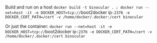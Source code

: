 Build and run on a host
`docker build -t binocular . ; docker run --net=host -it -e DOCKER_HOST=tcp://`boot2docker ip`:2376 -e DOCKER_CERT_PATH=/cert -v /home/docker/.docker:/cert binocular`

Or just the container:
`docker run --net=host -it -e DOCKER_HOST=tcp://`boot2docker ip`:2376 -e DOCKER_CERT_PATH=/cert -v /home/docker/.docker:/cert binocular`